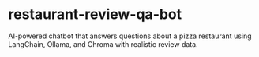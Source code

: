 # restaurant-review-qa-bot
AI-powered chatbot that answers questions about a pizza restaurant using LangChain, Ollama, and Chroma with realistic review data.
